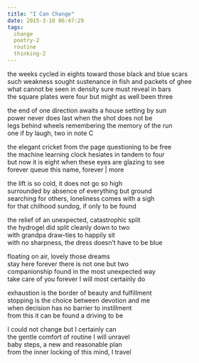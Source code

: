 ```yaml
---
title: "I Can Change"
date: 2015-3-10 06:47:29
tags:
  change
  poetry-2
  routine
  thinking-2
---
```



the weeks cycled in eights toward those black and blue scars  
 such weakness sought sustenance in fish and packets of ghee  
 what cannot be seen in density sure must reveal in bars  
 the square plates were four but might as well been three

the end of one direction awaits a house setting by sun  
 power never does last when the shot does not be  
 legs behind wheels remembering the memory of the run  
 one if by laugh, two in note C

the elegant cricket from the page questioning to be free  
 the machine learning clock hesiates in tandem to four  
 but now it is eight when these eyes are glazing to see  
 forever queue this name, forever | more

the lift is so cold, it does not go so high  
 surrounded by absence of everything but ground  
 searching for others, loneliness comes with a sigh  
 for that chilhood sundog, if only to be found

the relief of an unexpected, catastrophic split  
 the hydrogel did split cleanly down to two  
 with grandpa draw-ties to happily sit  
 with no sharpness, the dress doesn’t have to be blue

floating on air, lovely those dreams  
 stay here forever there is not one but two  
 companionship found in the most unexpected way  
 take care of you forever I will most certainly do

exhaustion is the border of beauty and fulfillment  
 stopping is the choice between devotion and me  
 when decision has no barrier to instillment  
 from this it can be found a driving to be

I could not change but I certainly can  
 the gentle comfort of routine I will unravel  
 baby steps, a new and reasonable plan  
 from the inner locking of this mind, I travel


